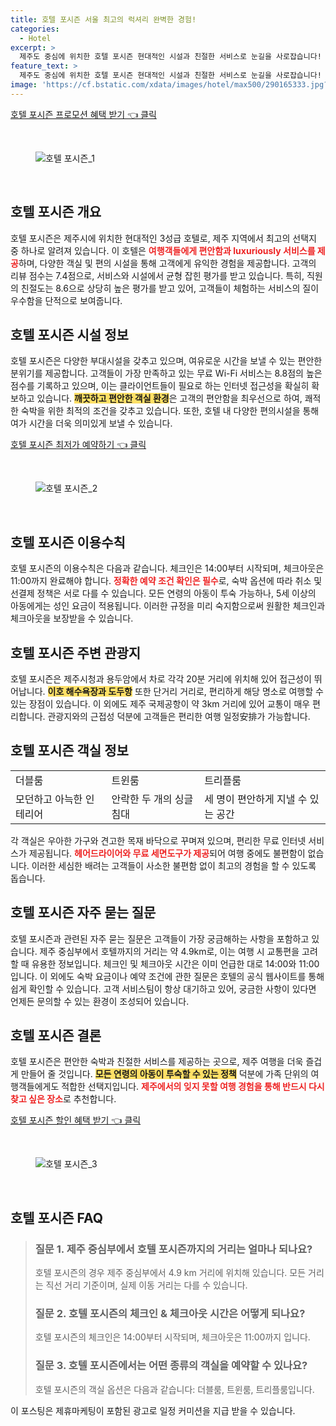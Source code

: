 ```yaml
---
title: 호텔 포시즌 서울 최고의 럭셔리 완벽한 경험!
categories:
  - Hotel
excerpt: >
  제주도 중심에 위치한 호텔 포시즌 현대적인 시설과 친절한 서비스로 눈길을 사로잡습니다! 무료 WiFi는 물론 비즈니스 센터와 무료 주차장까지 완비. 지금 바로 예약하고 특별한 제주 여행을 시작하세요!
feature_text: >
  제주도 중심에 위치한 호텔 포시즌 현대적인 시설과 친절한 서비스로 눈길을 사로잡습니다! 무료 WiFi는 물론 비즈니스 센터와 무료 주차장까지 완비. 지금 바로 예약하고 특별한 제주 여행을 시작하세요!
image: 'https://cf.bstatic.com/xdata/images/hotel/max500/290165333.jpg?k=049f41223ae237adbe961d63a4423337cdd91a9973e87422b9e0eb9f953c69b8&o=&hp=1'
---
```


<p><a class="modoo-button" href="https://tinyurl.com/25776m5w" rel="nofollow noopener">호텔 포시즌 프로모션 혜택 받기 👈 클릭</a></p><br/>
<figure class="image"><img alt="호텔 포시즌_1" src="https://cf.bstatic.com/xdata/images/hotel/max1024x768/289536952.jpg?k=eecb09011c1e60eaa305d57a36dc5caaec7d4208accb8dc58f2783108412eea7&amp;o=&amp;hp=1"/></figure><br/>

<h2 id="호텔_포시즌_개요">호텔 포시즌 개요</h2>
<p>호텔 포시즌은 제주시에 위치한 현대적인 3성급 호텔로, 제주 지역에서 최고의 선택지 중 하나로 알려져 있습니다. 이 호텔은 <b><span style="color: #ee2323;">여행객들에게 편안함과 luxuriously 서비스를 제공</span></b>하며, 다양한 객실 및 편의 시설을 통해 고객에게 유익한 경험을 제공합니다. 고객의 리뷰 점수는 7.4점으로, 서비스와 시설에서 균형 잡힌 평가를 받고 있습니다. 특히, 직원의 친절도는 8.6으로 상당히 높은 평가를 받고 있어, 고객들이 체험하는 서비스의 질이 우수함을 단적으로 보여줍니다.</p>
<h2 id="호텔_포시즌_시설_정보">호텔 포시즌 시설 정보</h2>
<p>호텔 포시즌은 다양한 부대시설을 갖추고 있으며, 여유로운 시간을 보낼 수 있는 편안한 분위기를 제공합니다. 고객들이 가장 만족하고 있는 무료 Wi-Fi 서비스는 8.8점의 높은 점수를 기록하고 있으며, 이는 클라이언트들이 필요로 하는 인터넷 접근성을 확실히 확보하고 있습니다. <b><span style="background-color: #ffe066;">깨끗하고 편안한 객실 환경</span></b>은 고객의 편안함을 최우선으로 하여, 쾌적한 숙박을 위한 최적의 조건을 갖추고 있습니다. 또한, 호텔 내 다양한 편의시설을 통해 여가 시간을 더욱 의미있게 보낼 수 있습니다.</p>
<p><a class="modoo-button" href="https://tinyurl.com/25776m5w" rel="nofollow noopener">호텔 포시즌 최저가 예약하기 👈 클릭</a></p><br/>
<figure class="image"><img alt="호텔 포시즌_2" src="https://cf.bstatic.com/xdata/images/hotel/max500/290165333.jpg?k=049f41223ae237adbe961d63a4423337cdd91a9973e87422b9e0eb9f953c69b8&amp;o=&amp;hp=1"/></figure><br/>
<h2 id="호텔_포시즌_이용수칙">호텔 포시즌 이용수칙</h2>
<p>호텔 포시즌의 이용수칙은 다음과 같습니다. 체크인은 14:00부터 시작되며, 체크아웃은 11:00까지 완료해야 합니다. <b><span style="color: #ee2323;">정확한 예약 조건 확인은 필수</span></b>로, 숙박 옵션에 따라 취소 및 선결제 정책은 서로 다를 수 있습니다. 모든 연령의 아동이 투숙 가능하나, 5세 이상의 아동에게는 성인 요금이 적용됩니다. 이러한 규정을 미리 숙지함으로써 원활한 체크인과 체크아웃을 보장받을 수 있습니다.</p>
<h2 id="호텔_포시즌_주변_관광지">호텔 포시즌 주변 관광지</h2>
<p>호텔 포시즌은 제주시청과 용두암에서 차로 각각 20분 거리에 위치해 있어 접근성이 뛰어납니다. <b><span style="background-color: #ffe066;">이호 해수욕장과 도두항</span></b> 또한 단거리 거리로, 편리하게 해당 명소로 여행할 수 있는 장점이 있습니다. 이 외에도 제주 국제공항이 약 3km 거리에 있어 교통이 매우 편리합니다. 관광지와의 근접성 덕분에 고객들은 편리한 여행 일정安排가 가능합니다.</p>
<h2 id="호텔_포시즌_객실_정보">호텔 포시즌 객실 정보</h2>
<table>
<tr>
<td>더블룸</td>
<td>트윈룸</td>
<td>트리플룸</td>
</tr>
<tr>
<td>모던하고 아늑한 인테리어</td>
<td>안락한 두 개의 싱글 침대</td>
<td>세 명이 편안하게 지낼 수 있는 공간</td>
</tr>
</table>
<p>각 객실은 우아한 가구와 견고한 목재 바닥으로 꾸며져 있으며, 편리한 무료 인터넷 서비스가 제공됩니다. <b><span style="color: #ee2323;">헤어드라이어와 무료 세면도구가 제공</span></b>되어 여행 중에도 불편함이 없습니다. 이러한 세심한 배려는 고객들이 사소한 불편함 없이 최고의 경험을 할 수 있도록 돕습니다.</p>
<h2 id="호텔_포시즌_자주_묻는_질문">호텔 포시즌 자주 묻는 질문</h2>
<p>호텔 포시즌과 관련된 자주 묻는 질문은 고객들이 가장 궁금해하는 사항을 포함하고 있습니다. 제주 중심부에서 호텔까지의 거리는 약 4.9km로, 이는 여행 시 교통편을 고려할 때 유용한 정보입니다. 체크인 및 체크아웃 시간은 이미 언급한 대로 14:00와 11:00입니다. 이 외에도 숙박 요금이나 예약 조건에 관한 질문은 호텔의 공식 웹사이트를 통해 쉽게 확인할 수 있습니다. 고객 서비스팀이 항상 대기하고 있어, 궁금한 사항이 있다면 언제든 문의할 수 있는 환경이 조성되어 있습니다.</p>
<h2 id="호텔_포시즌_결론">호텔 포시즌 결론</h2>
<p>호텔 포시즌은 편안한 숙박과 친절한 서비스를 제공하는 곳으로, 제주 여행을 더욱 즐겁게 만들어 줄 것입니다. <b><span style="background-color: #ffe066;">모든 연령의 아동이 투숙할 수 있는 정책</span></b> 덕분에 가족 단위의 여행객들에게도 적합한 선택지입니다. <b><span style="color: #ee2323;">제주에서의 잊지 못할 여행 경험을 통해 반드시 다시 찾고 싶은 장소</span></b>로 추천합니다.</p>

<p><a class="modoo-button" href="https://tinyurl.com/25776m5w" rel="nofollow noopener">호텔 포시즌 할인 혜택 받기 👈 클릭</a></p><br>

<figure class="image"><img src="https://cf.bstatic.com/xdata/images/hotel/max500/290165895.jpg?k=9753dc55b1dff2a38f4f14c742d10224297e7acc32c0d05daed3efdf791f5a09&o=&hp=1" alt="호텔 포시즌_3"></figure><br>
<h2 id="호텔 포시즌_FAQ">호텔 포시즌 FAQ</h2>
<div itemscope="" itemtype="https://schema.org/FAQPage"> 
<blockquote> 
<div itemscope="" itemprop="mainEntity" itemtype="https://schema.org/Question"> 
<h3 id="질문_1" itemprop="name">질문 1. 제주 중심부에서 호텔 포시즌까지의 거리는 얼마나 되나요?</h3> 
<div itemscope="" itemprop="acceptedAnswer" itemtype="https://schema.org/Answer"> 
<span itemprop="text"> 
<p>호텔 포시즌의 경우 제주 중심부에서 4.9 km 거리에 위치해 있습니다. 모든 거리는 직선 거리 기준이며, 실제 이동 거리는 다를 수 있습니다.</p> 
</span> 
</div> 
</div> 

<div itemscope="" itemprop="mainEntity" itemtype="https://schema.org/Question"> 
<h3 id="질문_2" itemprop="name">질문 2. 호텔 포시즌의 체크인 & 체크아웃 시간은 어떻게 되나요?</h3> 
<div itemscope="" itemprop="acceptedAnswer" itemtype="https://schema.org/Answer"> 
<span itemprop="text"> 
<p>호텔 포시즌의 체크인은 14:00부터 시작되며, 체크아웃은 11:00까지 입니다.</p> 
</span> 
</div> 
</div> 

<div itemscope="" itemprop="mainEntity" itemtype="https://schema.org/Question"> 
<h3 id="질문_3" itemprop="name">질문 3. 호텔 포시즌에서는 어떤 종류의 객실을 예약할 수 있나요?</h3> 
<div itemscope="" itemprop="acceptedAnswer" itemtype="https://schema.org/Answer"> 
<span itemprop="text"> 
<p>호텔 포시즌의 객실 옵션은 다음과 같습니다: 더블룸, 트윈룸, 트리플룸입니다.</p> 
</span> 
</div> 
</div> 
</blockquote> 
</div><p>이 포스팅은 제휴마케팅이 포함된 광고로 일정 커미션을 지급 받을 수 있습니다.</p>

